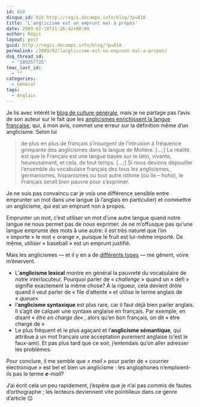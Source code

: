 ```yaml
---
id: 818
disqus_id: 818 http://regis.decamps.info/blog/?p=818
title: 'L’anglicisme est un emprunt mal à propos'
date: 2009-02-18T21:26:42+00:00
author: Régis
layout: post
guid: http://regis.decamps.info/blog/?p=818
permalink: /2009/02/langlicisme-est-un-emprunt-mal-a-propos/
dsq_thread_id:
  - "189257725"
tmac_last_id:
  - ""
categories:
  - Général
tags:
  - Anglais
---
```

Je lis avec intérêt le [blog de culture générale](http://www.culture-generale.fr/), mais je ne partage pas l’avis de son auteur sur le fait que les [anglicismes enrichissent la langue française](http://www.culture-generale.fr/actualite-du-site/1747-un-peu-de-francais), qui, à mon avis, commet une erreur sur la définition même d’un anglicisme. Selon lui

> de plus en plus de français s’insurgent de l’intrusion à fréquence grimpante des anglicismes dans la langue de Molière. […;] La réalité est que le Français est une langue basée sur le latin, vivante, heureusement, et cela, de tout temps. […;] Si nous devions dépouiller l’ensemble du vocabulaire français des tous les anglicismes, germanismes, hispanismes ou tout autre isthme (ou île – hoho), le Français serait bien pauvre pour s’exprimer.

Je ne suis pas convaincu car je vois une différence sensible entre emprunter un mot dans une langue (à l’anglais en particulier) et commettre un anglicisme, qui est un emprunt non à propos.

Emprunter un mot, c’est utiliser un mot d’une autre langue quand notre langue ne nous permet pas de nous exprimer. Je ne m’offusque pas qu’une langue emprunte des mots à une autre: il est très naturel que l’on « importe » le mot « orange », puisque le fruit est lui-même importé. De même, utiliser « baseball » est un emprunt justifié.

Mais les anglicismes &#8212; et il y en a de [différents types](http://fr.wikipedia.org/wiki/Anglicisme#Les_cat.C3.A9gories_d.27anglicismes) &#8212; me gênent, voire m’énervent. 

  * L’**anglicisme lexical** montre en général la pauvreté du vocabulaire de notre interlocuteur. Pourquoi parler de « _challenge_ » quand un « défi » signifie exactement la même chose? A la rigueur, cela devient drôle quand il veut parler de « file d’attente » et utilise le terme anglais de « _queue_« 
  * l’**anglicisme syntaxique** est plus rare, car il faut déjà bien parler anglais. Il s’agit de calquer une syntaxe anglaise en français. Par exemple, en disant « _être en charge de_« , alors qu’en bon français, on dit « être chargé de »
  * Le plus fréquent et le plus agaçant et l’**anglicisme sémantique**, qui attribue à un mot français une acceptation purement anglaise (c’est le faux-ami). Et pas plus tard que ce soir, j’entendais qu’on aller adresser les problèmes.

Pour conclure, il me semble que « _mail_ » pour parler de « courrier électronique » est bel et bien un anglicisme : les anglophones n&#8217;emploient-ils pas le terme _**e**-mail_?

J’ai écrit cela un peu rapidement, j’espère que je n’ai pas commis de fautes d’orthographe ; les lecteurs deviennent vite pointilleux dans ce genre d’article 😉
